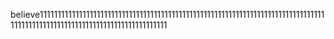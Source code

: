 believe1111111111111111111111111111111111111111111111111111111111111111111111111111111111111111111111111111111111111111111111111111
